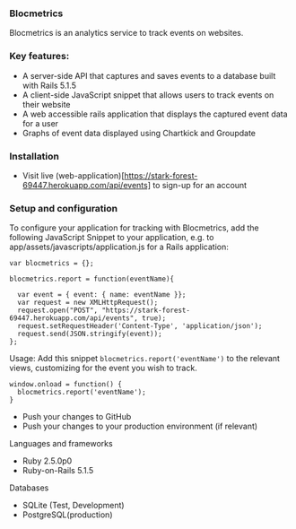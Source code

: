 ### Blocmetrics

Blocmetrics is an analytics service to track events on websites.

### Key features:
- A server-side API that captures and saves events to a database built with Rails 5.1.5
- A client-side JavaScript snippet that allows users to track events on their website
- A web accessible rails application that displays the captured event data for a user
- Graphs of event data displayed using Chartkick and Groupdate

### Installation
- Visit live (web-application)[https://stark-forest-69447.herokuapp.com/api/events] to sign-up for an account

### Setup and configuration
To configure your application for tracking with Blocmetrics, add the following JavaScript Snippet to
your application, e.g. to app/assets/javascripts/application.js for a Rails application:

```
var blocmetrics = {};

blocmetrics.report = function(eventName){

  var event = { event: { name: eventName }};
  var request = new XMLHttpRequest();
  request.open("POST", "https://stark-forest-69447.herokuapp.com/api/events", true);
  request.setRequestHeader('Content-Type', 'application/json');
  request.send(JSON.stringify(event));
};
```

Usage:
Add this snippet ```blocmetrics.report('eventName')``` to the relevant views, customizing for the event you wish to track.

```
window.onload = function() {
  blocmetrics.report('eventName');
}
```

- Push your changes to GitHub
- Push your changes to your production environment (if relevant)

Languages and frameworks
- Ruby 2.5.0p0
- Ruby-on-Rails 5.1.5

Databases
- SQLite (Test, Development)
- PostgreSQL(production)
